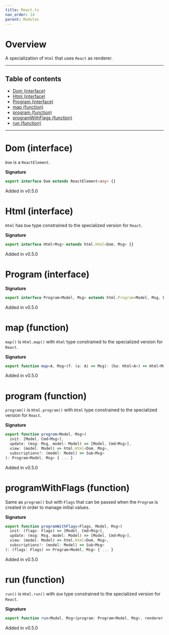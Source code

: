 ```yaml
---
title: React.ts
nav_order: 14
parent: Modules
---
```


# Overview

A specialization of `Html` that uses `React` as renderer.

---

<h2 class="text-delta">Table of contents</h2>

- [Dom (interface)](#dom-interface)
- [Html (interface)](#html-interface)
- [Program (interface)](#program-interface)
- [map (function)](#map-function)
- [program (function)](#program-function)
- [programWithFlags (function)](#programwithflags-function)
- [run (function)](#run-function)

---

# Dom (interface)

`Dom` is a `ReactElement`.

**Signature**

```ts
export interface Dom extends ReactElement<any> {}
```

Added in v0.5.0

# Html (interface)

`Html` has `Dom` type constrained to the specialized version for `React`.

**Signature**

```ts
export interface Html<Msg> extends html.Html<Dom, Msg> {}
```

Added in v0.5.0

# Program (interface)

**Signature**

```ts
export interface Program<Model, Msg> extends html.Program<Model, Msg, Dom> {}
```

Added in v0.5.0

# map (function)

`map()` is `Html.map()` with `Html` type constrained to the specialized version for `React`.

**Signature**

```ts
export function map<A, Msg>(f: (a: A) => Msg): (ha: Html<A>) => Html<Msg> { ... }
```

Added in v0.5.0

# program (function)

`program()` is `Html.program()` with `Html` type constrained to the specialized version for `React`.

**Signature**

```ts
export function program<Model, Msg>(
  init: [Model, Cmd<Msg>],
  update: (msg: Msg, model: Model) => [Model, Cmd<Msg>],
  view: (model: Model) => html.Html<Dom, Msg>,
  subscriptions?: (model: Model) => Sub<Msg>
): Program<Model, Msg> { ... }
```

Added in v0.5.0

# programWithFlags (function)

Same as `program()` but with `Flags` that can be passed when the `Program` is created in order to manage initial values.

**Signature**

```ts
export function programWithFlags<Flags, Model, Msg>(
  init: (flags: Flags) => [Model, Cmd<Msg>],
  update: (msg: Msg, model: Model) => [Model, Cmd<Msg>],
  view: (model: Model) => html.Html<Dom, Msg>,
  subscriptions?: (model: Model) => Sub<Msg>
): (flags: Flags) => Program<Model, Msg> { ... }
```

Added in v0.5.0

# run (function)

`run()` is `Html.run()` with `dom` type constrained to the specialized version for `React`.

**Signature**

```ts
export function run<Model, Msg>(program: Program<Model, Msg>, renderer: html.Renderer<Dom>): Observable<Model> { ... }
```

Added in v0.5.0

